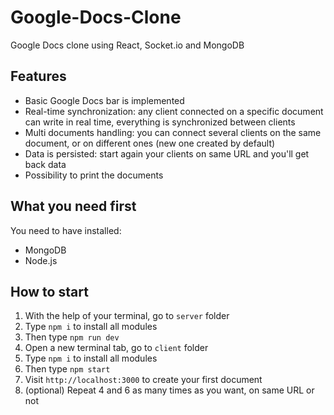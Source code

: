 # Google-Docs-Clone

Google Docs clone using React, Socket.io and MongoDB

## Features
* Basic Google Docs bar is implemented
* Real-time synchronization: any client connected on a specific document can write in real time, everything is synchronized between clients
* Multi documents handling: you can connect several clients on the same document, or on different ones (new one created by default)
* Data is persisted: start again your clients on same URL and you'll get back data
* Possibility to print the documents

## What you need first
You need to have installed:
* MongoDB
* Node.js

## How to start
1. With the help of your terminal, go to `server` folder
2. Type `npm i` to install all modules
3. Then type `npm run dev`
4. Open a new terminal tab, go to `client` folder
5. Type `npm i` to install all modules
6. Then type `npm start`
7. Visit `http://localhost:3000` to create your first document
8. (optional) Repeat 4 and 6 as many times as you want, on same URL or not
